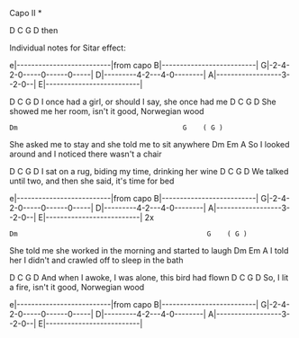 Capo II *

D   C G D then

Individual notes for Sitar effect:

e|--------------------------|from capo
B|--------------------------|
G|-2-4-2-0-----0------0-----|
D|---------4-2---4-0--------|
A|------------------3--2-0--|
E|--------------------------|

D                                   C        G   D
I once had a girl, or should I say, she once had me
D                                      C    G    D
She showed me her room, isn't it good, Norwegian wood

    Dm                                         G    ( G )
She asked me to stay and she told me to sit anywhere
Dm                                           Em   A
So I looked around and I noticed there wasn't a chair

D                               C        G   D
I sat on a rug, biding my time, drinking her wine
D                                       C         G   D
We talked until two, and then she said, it's time for bed

e|--------------------------|from capo
B|--------------------------|
G|-2-4-2-0-----0------0-----|
D|---------4-2---4-0--------|
A|------------------3--2-0--|
E|--------------------------| 2x

    Dm                                               G    ( G )
She told me she worked in the morning and started to laugh
Dm                                                Em   A
I told her I didn't and crawled off to sleep in the bath

D                              C         G   D
And when I awoke, I was alone, this bird had flown
D                                C    G    D
So, I lit a fire, isn't it good, Norwegian wood

e|--------------------------|from capo
B|--------------------------|
G|-2-4-2-0-----0------0-----|
D|---------4-2---4-0--------|
A|------------------3--2-0--|
E|--------------------------| 